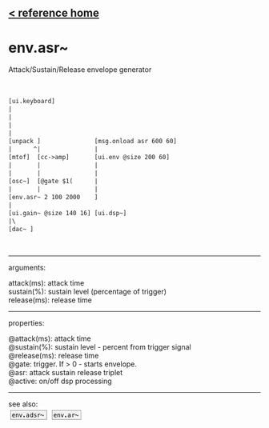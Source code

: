 [< reference home](ceammc_lib.html)
---

# env.asr~


Attack/Sustain/Release envelope generator

```


[ui.keyboard]
|
|
|
|
[unpack ]               [msg.onload asr 600 60]
|      ^|               |
[mtof]  [cc->amp]       [ui.env @size 200 60]
|       |               |
|       |               |
[osc~]  [@gate $1(      |
|       |               |
[env.asr~ 2 100 2000    ]
|
[ui.gain~ @size 140 16] [ui.dsp~]
|\
[dac~ ]

            
```

---
arguments:

attack(ms): attack
            time<br>
sustain(%): 
            sustain level (percentage of trigger)<br>
release(ms): release
            time<br>

---
properties:

@attack(ms): attack time<br>
@sustain(%): sustain level - percent from trigger signal<br>
@release(ms): release time<br>
@gate: trigger. If
            &gt; 0 - starts envelope.<br>
@asr: attack sustain release
            triplet<br>
@active: on/off dsp
            processing<br>

---
see also:<br>
[![env.adsr~](img/object_env.adsr~.png)](env.adsr~.html)
[![env.ar~](img/object_env.ar~.png)](env.ar~.html)
